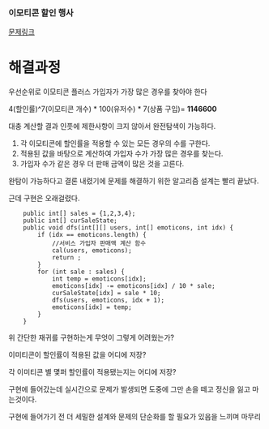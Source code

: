 ### 이모티콘 할인 행사

[문제링크](https://school.programmers.co.kr/learn/courses/30/lessons/150368)

# 해결과정

우선순위로 이모티콘 플러스 가입자가 가장 많은 경우를 찾아야 한다

4(할인률)^7(이모티콘 개수) * 100(유저수) * 7(상품 구입)= **1146600** 

대충 계산할 결과 인풋에 제한사항이 크지 않아서 완전탐색이 가능하다.

1. 각 이모티콘에 할인률을 적용할 수 있는 모든 경우의 수를 구한다.
2. 적용된 값을 바탕으로 계산하여 가입자 수가 가장 많은 경우를 찾는다.
3. 가입자 수가 같은 경우 더 판매 금액이 많은 것을 고른다.

완탐이 가능하다고 결론 내렸기에 문제를 해결하기 위한 알고리즘 설계는 빨리 끝났다.

근데 구현은 오래걸렸다.
```
	public int[] sales = {1,2,3,4};
	public int[] curSaleState;
	public void dfs(int[][] users, int[] emoticons, int idx) {
		if (idx == emoticons.length) {
			//서비스 가입자 판매액 계산 함수
			cal(users, emoticons);
			return ;
		}
		for (int sale : sales) {
			int temp = emoticons[idx];
			emoticons[idx] -= emoticons[idx] / 10 * sale;
			curSaleState[idx] = sale * 10;
			dfs(users, emoticons, idx + 1);
			emoticons[idx] = temp;
		}
	}
```
위 간단한 재귀를 구현하는게 무엇이 그렇게 어려웠는가?

이미티콘이 할인률이 적용된 값을 어디에 저장?

각 이미티콘 별 몇퍼 할인률이 적용됐는지는 어디에 저장?

구현에 들어갔는데 실시간으로 문제가 발생되면 도중에 그만 손을 떼고 정신을 잃고 마는것이다.

구현에 들어가기 전 더 세밀한 설계와 문제의 단순화를 할 필요가 있음을 느끼며 마무리